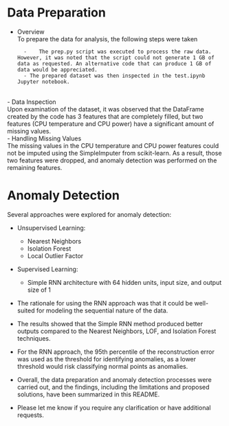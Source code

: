 # Data Preparation
- Overview<br>
        To prepare the data for analysis, the following steps were taken

        -    The prep.py script was executed to process the raw data. However, it was noted that the script could not generate 1 GB of data as requested. An alternative code that can produce 1 GB of data would be appreciated.
        - The prepared dataset was then inspected in the test.ipynb Jupyter notebook.
<br>
    - Data Inspection<br>
        Upon examination of the dataset, it was observed that the DataFrame created by the code has 3 features that are completely filled, but two features (CPU temperature and CPU power) have a significant amount of missing values.<br>
    - Handling Missing Values<br>
        The missing values in the CPU temperature and CPU power features could not be imputed using the SimpleImputer from scikit-learn. As a result, those two features were dropped, and anomaly detection was performed on the remaining features.<br>

# Anomaly Detection
Several approaches were explored for anomaly detection:

- Unsupervised Learning:

    - Nearest Neighbors
    - Isolation Forest
    - Local Outlier Factor


- Supervised Learning:

    - Simple RNN architecture with 64 hidden units, input size, and output size of 1



- The rationale for using the RNN approach was that it could be well-suited for modeling the sequential nature of the data.
- The results showed that the Simple RNN method produced better outputs compared to the Nearest Neighbors, LOF, and Isolation Forest techniques.
- For the RNN approach, the 95th percentile of the reconstruction error was used as the threshold for identifying anomalies, as a lower threshold would risk classifying normal points as anomalies.
- Overall, the data preparation and anomaly detection processes were carried out, and the findings, including the limitations and proposed solutions, have been summarized in this README.
- Please let me know if you require any clarification or have additional requests.